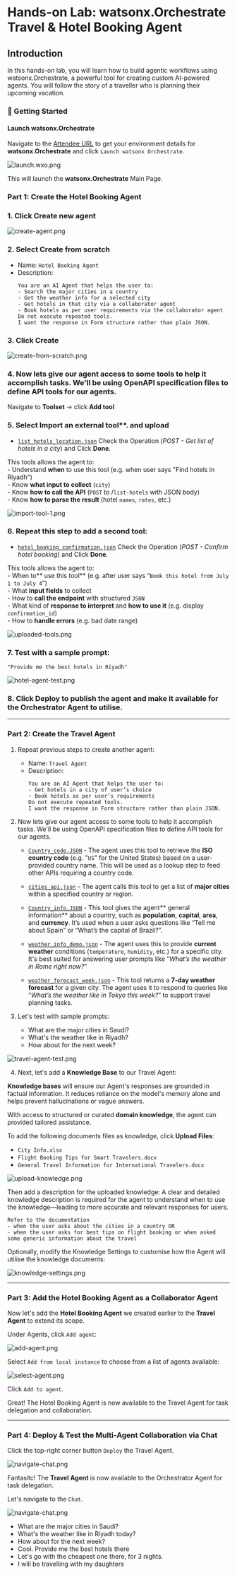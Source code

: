 # Hands-on Lab: watsonx.Orchestrate Travel & Hotel Booking Agent

## Introduction

In this hands-on lab, you will learn how to build agentic workflows using watsonx.Orchestrate, a powerful tool for creating custom AI-powered agents. You will follow the story of a traveller who is planning their upcoming vacation.

###  📌 Getting Started

#### Launch **watsonx.Orchestrate**

Navigate to the [Attendee URL](https://techzone.ibm.com/my/workshops/student/681a3aba796fbe5a44f84c30) to get your environment details for **watsonx.Orchestrate** and click `Launch watsonx Orchestrate`.

![launch.wxo.png](./images/launch.wxo.png)

This will launch the **watsonx.Orchestrate** Main Page.

### Part 1: Create the Hotel Booking Agent

### 1. Click **Create new agent**

![create-agent.png](./images/create-agent.png)

### 2. Select **Create from scratch**  
   - Name: `Hotel Booking Agent`  
   - Description:
     ```
     You are an AI Agent that helps the user to:
     - Search the major cities in a country
     - Get the weather info for a selected city
     - Get hotels in that city via a collaborator agent
     - Book hotels as per user requirements via the collaborator agent
     Do not execute repeated tools.
     I want the response in Form structure rather than plain JSON.
     ```

### 3. Click **Create**

![create-from-scratch.png](./images/create-from-scratch.png)

### 4. Now lets give our agent access to some tools to help it accomplish tasks. We'll be using OpenAPI specification files to define API tools for our agents.

Navigate to **Toolset** → click **Add tool**

### 5. Select **Import an external too**l**. and upload

   - [`list_hotels_location.json`](./hotel-booking-agent/tools/list_hotels_location.json)
   Check the Operation (*POST - Get list of hotels in a city*) and Click **Done**.

   This tools allows the agent to: \
    - Understand **when** to use this tool (e.g. when user says "Find hotels in Riyadh") \
    - Know **what input to collect** (`city`) \
    - Know **how to call the API** (`POST` to /`list-hotels` with JSON body) \
    - Know **how to parse the result** (hotel `names`, `rates`, etc.)

![import-tool-1.png](./images/import-tool-1.png)

### 6. Repeat this step to add a second tool:  
   - [`hotel_booking_confirmation.json`](./hotel-booking-agent/tools/hotel_booking_confirmation.json)
   Check the Operation (*POST - Confirm hotel booking*) and Click **Done**.

   This tools allows the agent to: \
    - When to** use this tool** (e.g. after user says “`Book this hotel from July 1 to July 4`”) \
    - What **input fields** to collect \
    - How to **call the endpoint** with structured `JSON` \
    - What kind of **response to interpret** and **how to use it** (e.g. display `confirmation_id`) \
    - How to **handle errors** (e.g. bad date range)

![uploaded-tools.png](./images/uploaded-tools.png)

### 7. Test with a sample prompt:  
   `"Provide me the best hotels in Riyadh"`

![hotel-agent-test.png](./images/hotel-agent-test.png)

### 8. Click **Deploy** to publish the agent and make it available for the Orchestrator Agent to utilise.

---
### Part 2: Create the Travel Agent

1. Repeat previous steps to create another agent:  
   - Name: `Travel Agent`
   - Description:
     ```
     You are an AI Agent that helps the user to:
     - Get hotels in a city of user’s choice
     - Book hotels as per user’s requirements
     Do not execute repeated tools.
     I want the response in Form structure rather than plain JSON.
     ```

2. Now lets give our agent access to some tools to help it accomplish tasks. We'll be using OpenAPI specification files to define API tools for our agents.
   - [`Country_code.JSON`](./travel-agent/tools/country_code.json) - The agent uses this tool to retrieve the **ISO country code** (e.g. "`US`" for the United States) based on a user-provided country name. This will be used as a lookup step to feed other APIs requiring a country code.

   - [`cities_api.json`](./travel-agent/tools/cities_api.json) - The agent calls this tool to get a list of **major cities** within a specified country or region.

   - [`Country_info.JSON`](./travel-agent/tools/Country_info.JSON) - This tool gives the agent** general information** about a country, such as **population**, **capital**, **area**, and **currency**. It’s used when a user asks questions like “Tell me about Spain” or “What’s the capital of Brazil?”.

   - [`weather_info_demo.json`](./travel-agent/tools/weather_info_demo.json) - The agent uses this to provide **current weather** conditions (`temperature`, `humidity`, etc.) for a specific city. It's best suited for answering user prompts like “*What’s the weather in Rome right now?*”

   - [`weather_forecast_week.json`](./travel-agent/tools/weather_forecast_week.json) - This tool returns a **7-day weather forecast** for a given city. The agent uses it to respond to queries like “*What’s the weather like in Tokyo this week?*” to support travel planning tasks.

3. Let's test with sample prompts:
   - What are the major cities in Saudi?
   - What's the weather like in Riyadh?
   - How about for the next week?

![travel-agent-test.png](./images/travel-agent-test.png)

4. Next, let's add a **Knowledge Base** to our Travel Agent:

**Knowledge bases** will ensure our Agent's responses are grounded in factual information. It reduces reliance on the model's memory alone and helps prevent hallucinations or vague answers. 

With access to structured or curated **domain knowledge**, the agent can provided tailored assistance.

To add the following documents files as knowledge, click **Upload Files**:
   - `City Info.xlsx`
   - `Flight Booking Tips for Smart Travelers.docx`
   - `General Travel Information for International Travelers.docx`

![upload-knowledge.png](./images/upload-knowledge.png)

Then add a description for the uploaded knowledge:
A clear and detailed knowledge description is required for the agent to understand when to use the knowledge—leading to more accurate and relevant responses for users.

```
Refer to the documentation
- when the user asks about the cities in a country OR
- when the user asks for best tips on flight booking or when asked some generic information about the travel
```

Optionally, modify the Knowledge Settings to customise how the Agent will utilise the knowledge documents:

![knowledge-settings.png](./images/knowledge-settings.png)

---
### Part 3: Add the Hotel Booking Agent as a Collaborator Agent

Now let's add the **Hotel Booking Agent** we created earlier to the **Travel Agent** to extend its scope.

Under Agents, click `Add agent`:

![add-agent.png](./images/add-agent.png)

Select `Add from local instance` to choose from a list of agents available:

![select-agent.png](./images/select-agent.png)

Click `Add to agent`.

Great! The Hotel Booking Agent is now available to the Travel Agent for task delegation and collaboration.

---
### Part 4: Deploy & Test the Multi-Agent Collaboration via Chat

Click the top-right corner button `Deploy` the Travel Agent.

![navigate-chat.png](./images/deploy.png)

Fantasitc! The **Travel Agent** is now available to the Orchestrator Agent for task delegation.

Let's navigate to the `Chat`.

![navigate-chat.png](./images/navigate-chat.png)

   - What are the major cities in Saudi?
   - What's the weather like in Riyadh today?
   - How about for the next week?
   - Cool. Provide me the best hotels there
   - Let's go with the cheapest one there, for 3 nights.
   - I will be travelling with my daughters